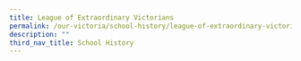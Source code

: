 ```yaml
---
title: League of Extraordinary Victorians
permalink: /our-victoria/school-history/league-of-extraordinary-victorians/
description: ""
third_nav_title: School History
---
```

